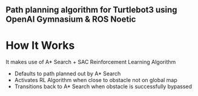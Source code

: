 Path planning algorithm for Turtlebot3 using OpenAI Gymnasium & ROS Noetic
---
# How It Works
It makes use of A* Search + SAC Reinforcement Learning Algorithm
- Defaults to path planned out by A* Search
- Activates RL Algorithm when close to obstacle not on global map
- Transitions back to A* Search when obstacle is successfully bypassed
